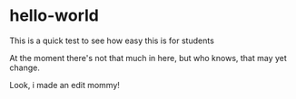 # hello-world
This is a quick test to see how easy this is for students

At the moment there's not that much in here, but who knows, that may yet change.

Look, i made an edit mommy!
